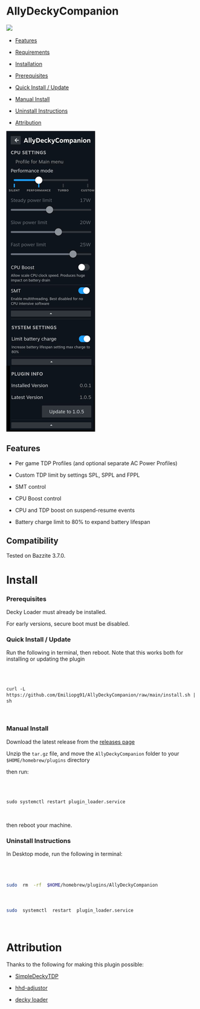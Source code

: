 
  

# AllyDeckyCompanion

  

  

[![](https://img.shields.io/github/downloads/Emiliopg91/AllyDeckyCompanion/total.svg)](https://github.com/Emiliopg91/AllyDeckyCompanion/releases)
  

  

- [Features](#features)

  

- [Requirements](#requirements)

  

- [Installation](#install)

  

- [Prerequisites](#prerequisites)

  

- [Quick Install / Update](#quick-install--update)

  

- [Manual Install](#manual-install)

  

- [Uninstall Instructions](#uninstall-instructions)

  

- [Attribution](#attribution)

  

  

![plugin image](./img/plugin_image_updated.png)

 
  

  

## Features

  

  

- Per game TDP Profiles (and optional separate AC Power Profiles)

  

- Custom TDP limit by settings SPL, SPPL and FPPL

  

- SMT control

  

- CPU Boost control

  

- CPU and TDP boost on suspend-resume events

  

- Battery charge limit to 80% to expand battery lifespan

  

  

## Compatibility

  

  

Tested on Bazzite 3.7.0.

  

  

# Install

  

### Prerequisites

  

Decky Loader must already be installed.

  

For early versions, secure boot must be disabled.

  

  

### Quick Install / Update

  

  

Run the following in terminal, then reboot. Note that this works both for installing or updating the plugin

  

  

```

  

curl -L https://github.com/Emiliopg91/AllyDeckyCompanion/raw/main/install.sh | sh

  

```

  

  

### Manual Install

  

  

Download the latest release from the [releases page](https://github.com/Emiliopg91/AllyDeckyCompanion/releases)

  

  

Unzip the `tar.gz` file, and move the `AllyDeckyCompanion` folder to your `$HOME/homebrew/plugins` directory

  

  

then run:

  

  

```

  

sudo systemctl restart plugin_loader.service

  

```

  

  

then reboot your machine.

  

  

### Uninstall Instructions

  

  

In Desktop mode, run the following in terminal:

  

  

```bash

  

sudo  rm  -rf  $HOME/homebrew/plugins/AllyDeckyCompanion

  

sudo  systemctl  restart  plugin_loader.service

  

```

  

  


# Attribution

  

  

Thanks to the following for making this plugin possible:

  

- [SimpleDeckyTDP](https://github.com/aarron-lee/SimpleDeckyTDP)

  

  

- [hhd-adjustor](https://github.com/hhd-dev/adjustor/)

  


- [decky loader](https://github.com/SteamDeckHomebrew/decky-loader/)
